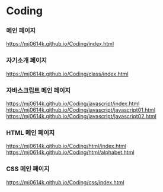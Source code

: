 # Coding

### 메인 페이지
https://mj0614k.github.io/Coding/index.html   

### 자기소개 페이지
https://mj0614k.github.io/Coding/class/index.html   

### 자바스크립트 메인 페이지
https://mj0614k.github.io/Coding/javascript/index.html <br>
https://mj0614k.github.io/Coding/javascript/javascript01.html <br>
https://mj0614k.github.io/Coding/javascript/javascript02.html 

### HTML 메인 페이지
https://mj0614k.github.io/Coding/html/index.html <br>
https://mj0614k.github.io/Coding/html/alphabet.html

### CSS 메인 페이지
https://mj0614k.github.io/Coding/css/index.html
